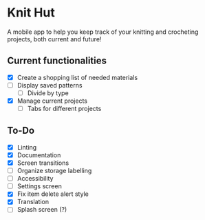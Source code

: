 # Knit Hut
A mobile app to help you keep track of your knitting and crocheting projects, both current and future!

## Current functionalities
- [x] Create a shopping list of needed materials
- [ ] Display saved patterns
    - [ ] Divide by type
- [x] Manage current projects
    - [ ] Tabs for different projects

## To-Do
- [x] Linting
- [x] Documentation
- [x] Screen transitions
- [ ] Organize storage labelling
- [ ] Accessibility 
- [ ] Settings screen
- [x] Fix item delete alert style
- [x] Translation
- [ ] Splash screen (?)
